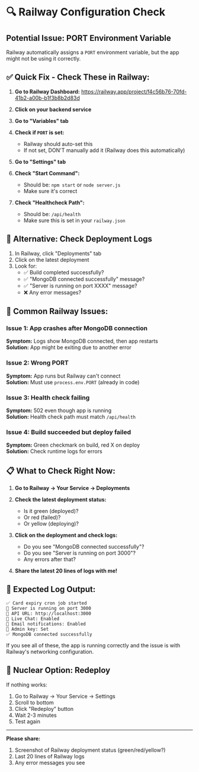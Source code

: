 # 🔍 Railway Configuration Check

## Potential Issue: PORT Environment Variable

Railway automatically assigns a `PORT` environment variable, but the app might not be using it correctly.

## ✅ Quick Fix - Check These in Railway:

1. **Go to Railway Dashboard:**
   https://railway.app/project/f4c56b76-70fd-41b2-a00b-b1f3b8b2d83d

2. **Click on your backend service**

3. **Go to "Variables" tab**

4. **Check if `PORT` is set:**
   - Railway should auto-set this
   - If not set, DON'T manually add it (Railway does this automatically)

5. **Go to "Settings" tab**

6. **Check "Start Command":**
   - Should be: `npm start` or `node server.js`
   - Make sure it's correct

7. **Check "Healthcheck Path":**
   - Should be: `/api/health`
   - Make sure this is set in your `railway.json`

## 🔧 Alternative: Check Deployment Logs

1. In Railway, click "Deployments" tab
2. Click on the latest deployment
3. Look for:
   - ✅ Build completed successfully?
   - ✅ "MongoDB connected successfully" message?
   - ✅ "Server is running on port XXXX" message?
   - ❌ Any error messages?

## 🐛 Common Railway Issues:

### Issue 1: App crashes after MongoDB connection
**Symptom:** Logs show MongoDB connected, then app restarts  
**Solution:** App might be exiting due to another error

### Issue 2: Wrong PORT
**Symptom:** App runs but Railway can't connect  
**Solution:** Must use `process.env.PORT` (already in code)

### Issue 3: Health check failing
**Symptom:** 502 even though app is running  
**Solution:** Health check path must match `/api/health`

### Issue 4: Build succeeded but deploy failed
**Symptom:** Green checkmark on build, red X on deploy  
**Solution:** Check runtime logs for errors

## 📋 What to Check Right Now:

1. **Go to Railway → Your Service → Deployments**
2. **Check the latest deployment status:**
   - Is it green (deployed)?
   - Or red (failed)?
   - Or yellow (deploying)?

3. **Click on the deployment and check logs:**
   - Do you see "MongoDB connected successfully"?
   - Do you see "Server is running on port 3000"?
   - Any errors after that?

4. **Share the latest 20 lines of logs with me!**

## 🎯 Expected Log Output:

```
✅ Card expiry cron job started
🚀 Server is running on port 3000
📡 API URL: http://localhost:3000
💬 Live Chat: Enabled
📧 Email notifications: Enabled
🔐 Admin key: Set
✅ MongoDB connected successfully
```

If you see all of these, the app is running correctly and the issue is with Railway's networking configuration.

## 🔧 Nuclear Option: Redeploy

If nothing works:

1. Go to Railway → Your Service → Settings
2. Scroll to bottom
3. Click "Redeploy" button
4. Wait 2-3 minutes
5. Test again

---

**Please share:**
1. Screenshot of Railway deployment status (green/red/yellow?)
2. Last 20 lines of Railway logs
3. Any error messages you see

